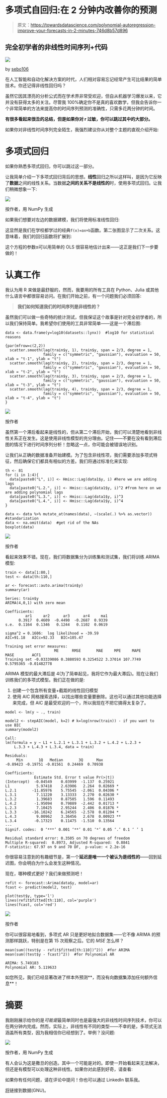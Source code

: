 # 多项式自回归:在 2 分钟内改善你的预测

> 原文：<https://towardsdatascience.com/polynomial-autoregression-improve-your-forecasts-in-2-minutes-746d8b57d896>

## 完全初学者的非线性时间序列+代码

![](img/f3f8a48673425d146ec510e06c7ae15a.png)

by [sebo106](https://pixabay.com/pl/photos/zabytek-czechy-czech-praga-rathaus-92861/)

在人工智能和自动化解决方案的时代，人们相对容易忘记经常产生可比结果的简单技术。你还记得非线性回归吗？

虽然它因其漂亮的分析公式而在学术界非常受欢迎，但自从机器学习爆发以来，它并没有获得太多的关注。尽管我 100%确定你不是真的喜欢数学，但我会告诉你一个非常简单的方法来提高你的时间序列预测的准确性，只需多花两分钟的时间。

**有很多看起来很丑的总结，但是如果你对 r 过敏，你可以跳过其中的大部分。**

如果你对非线性时间序列完全陌生，我强烈建议你从对整个主题的直观介绍开始:

[](/nonlinear-time-series-an-intuitive-introduction-7390aae8b446)  

# 多项式回归

如果你熟悉多项式回归，你可以跳过这一部分。

让我简单介绍一下多项式回归背后的思想。**线性**回归之所以这样叫，是因为它反映了**数据**之间的线性关系。当数据**之间的关系不是线性的**时，使用多项式回归。让我们稍微想象一下:

![](img/1dbc971545575d2e7d0927d954372e65.png)

按作者，用 NumPy 生成

如果我们想要对左边的数据建模，我们将使用标准线性回归:

这显然是我们在学校都学过的经典`f(x)=ax+b`函数。第二张图显示了二次关系。这意味着，我们的回归函数将扩展到:

这个方程的参数α可以用简单的 OLS 很容易地估计出来——这正是我们下一步要做的！

# 认真工作

我认为用 R 来做是最舒服的，然而，我要用的所有工具在 Python、Julia 或其他什么语言中都很容易访问。在我们开始之前，有一个问题我们必须回答:

> **我们如何知道我们的时间序列是非线性的？**

虽然我们可以做一些奇特的统计测试，但我保证这个故事是针对完全初学者的，所以我们保持简单。我希望你们使用的工具非常简单——这是一个滞后图:

```
data <- data.frame(y=log10(datasets::lynx))  #log10 for statistical reasons

{par(mfrow=c(2,2))
  scatter.smooth(lag(train$y, 1), train$y, span = 2/3, degree = 1,
                 family = c("symmetric", "gaussian"), evaluation = 50, xlab = "t-1", ylab = "t")
  scatter.smooth(lag(train$y, 2), train$y, span = 2/3, degree = 1,
                 family = c("symmetric", "gaussian"), evaluation = 50, xlab = "t-2", ylab = "t")
  scatter.smooth(lag(train$y, 3), train$y, span = 2/3, degree = 1,
                 family = c("symmetric", "gaussian"), evaluation = 50, xlab = "t-3", ylab = "t")
  scatter.smooth(lag(train$y, 4), train$y, span = 2/3, degree = 1,
                 family = c("symmetric", "gaussian"), evaluation = 50, xlab = "t-4", ylab = "t")
}
```

![](img/bf8f26a588074ebf93c3d68016822f85.png)

按作者

虽然第一个滞后看起来是线性的，但从第二个滞后开始，我们可以清楚地看到非线性关系正在发生。这是使用非线性模型的充分理由。记住——不要在没有看到滞后图的情况下进行时间序列分析！忽略这一点，你可能会被错误地识别。

让我们从正确的数据准备开始建模。为了包含非线性项，我们需要添加多项式特征，然后确保它们都具有相似的方差。我们将通过标准化来实现:

```
th <- 81
for (i in 1:4){ 
  data[paste0("L", i)] <- Hmisc::Lag(data1$y, i) #here we are adding lags
  data[paste0("L.2.", i)] <- Hmisc::Lag(data1$y, i)^2 #from here on we are adding polynomial lags
  data[paste0("L.3.", i)] <- Hmisc::Lag(data1$y, i)^3
  data[paste0("L.4.", i)] <- Hmisc::Lag(data1$y, i)^4
}

data <- data %>% mutate_at(names(data), ~(scale(.) %>% as.vector))  #standarization
data <- na.omit(data)  #get rid of the NAs
boxplot(data)
```

![](img/2ad7878c1320ba3dede51053bf9de8ac.png)

按作者

看起来效果不错。现在，我们将数据集分为训练集和测试集，我们将训练 ARIMA 模型:

```
train <- data[1:80,]
test <- data[th:110,]

ar <- forecast::auto.arima(train$y)
summary(ar)
```

```
Series: train$y 
ARIMA(4,0,1) with zero mean 

Coefficients:
         ar1     ar2      ar3      ar4     ma1
      0.3917  0.4609  -0.4490  -0.2687  0.9339
s.e.  0.1164  0.1346   0.1244   0.1102  0.0619

sigma^2 = 0.1606:  log likelihood = -39.59
AIC=91.18   AICc=92.33   BIC=105.47

Training set error measures:
                      ME      RMSE       MAE     MPE     MAPE      MASE        ACF1
Training set -0.03339086 0.3880593 0.3254522 3.37014 107.7749 0.5795365 -0.01482778
```

ARIMA 模型的最大滞后是 4(为了简单起见，我将它作为最大滞后)。现在让我们训练我们的多项式模型。我们正在做的是:

1.  创建一个包含所有变量+截距的线性回归模型
2.  使用 AIC 网格搜索选择，以找出哪些变量要删除。这也可以通过其他功能选择来完成，但 AIC 是最受欢迎的一个，所以我现在不把它搞得太复杂了。

```
model <- lm(y ~ ., train)

model2 <- stepAIC(model, k=2) # k=log(nrow(train)) - if you want to use BIC
summary(model2)
```

```
Call:
lm(formula = y ~ L1 + L.2.1 + L.3.1 + L.3.2 + L.4.2 + L.2.3 + 
    L.3.3 + L.4.3 + L.3.4, data = train)

Residuals:
     Min       1Q   Median       3Q      Max 
-0.89423 -0.19751 -0.01561  0.24469  0.70938 

Coefficients:
             Estimate Std. Error t value Pr(>|t|)   
(Intercept)  -0.04549    0.03999  -1.137  0.25921   
L1            5.97418    2.63906   2.264  0.02669 * 
L.2.1       -11.85976    5.75545  -2.061  0.04306 * 
L.3.1         7.11220    3.13333   2.270  0.02630 * 
L.3.2         1.39683    0.87505   1.596  0.11493   
L.4.2        -1.95094    0.79889  -2.442  0.01713 * 
L.2.3         7.10425    2.95244   2.406  0.01876 * 
L.3.3       -16.10242    6.24565  -2.578  0.01204 * 
L.4.3         9.00962    3.36456   2.678  0.00923 **
L.3.4        -0.17323    0.11475  -1.510  0.13564   
---
Signif. codes:  0 ‘***’ 0.001 ‘**’ 0.01 ‘*’ 0.05 ‘.’ 0.1 ‘ ’ 1

Residual standard error: 0.3505 on 70 degrees of freedom
Multiple R-squared:  0.8973, Adjusted R-squared:  0.8841 
F-statistic: 67.97 on 9 and 70 DF,  p-value: < 2.2e-16
```

你很容易注意到的有趣细节是，第一个**延迟是唯一一个被认为是线性的**——回到延迟图，你会明白为什么会发生这种情况。

现在，哪种模式更好？我们来做预测吧！

```
refit <- forecast::Arima(data$y, model=ar)
fcast <- predict(model2, test)

plot(test$y, type='l')
lines(refit$fitted[th:110], col='purple')
lines(fcast, col='red')
```

![](img/56c7e3d8ee5e5683a5700c2214ee5ebd.png)

按作者

你可以很容易地看到，多项式 AR 只是更好地拟合数据集——它不像 ARIMA 的预测那样跳跃，特别是在第 15 次观察之后。它的 *MSE* 怎么样？

```
mean(sum((test$y - refit$fitted[th:110])^2))  #for ARIMA
mean(sum((test$y - fcast)^2))  #for Polynomial AR
```

```
ARIMA: 5.749183
Polynomial AR: 5.119633
```

如您所见，我们已经显著改进了样本外预测**，而没有向数据集添加任何额外信息**！

# 摘要

我刚刚展示给你的是*可能是*最简单同时也是最强大的非线性时间序列技术，你可以在两分钟内完成。然而，实际上，非线性有不同的类型——不幸的是，多项式无法涵盖所有类型，因为我相信你已经想到了。举例？没问题:

![](img/d6c256ff946e194b758b00a556c0b992.png)

按作者，用 NumPy 生成

有人会认为这是撒旦的创造。其中一个可能是对的。即使一开始看起来无法解决，但还是有模型可以处理这种非线性。如果你对此感到好奇，请查看:

[](/threshold-autoregressive-models-beyond-arima-r-code-6af3331e2755)  

如果你有任何问题，请在评论中提问！你也可以通过 LinkedIn 联系我。

[将](https://www.picostat.com/dataset/r-dataset-package-datasets-lynx)链接到数据(GNU)。